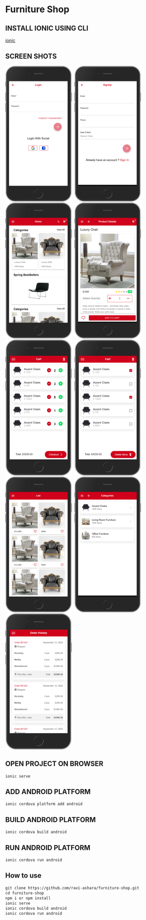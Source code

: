 # Furniture Shop

## INSTALL IONIC USING CLI

 [ionic](https://ionicframework.com/docs/v3/intro/installation/)

## SCREEN SHOTS

<img src="src/assets/screenshots/login.png" width="210"/>&nbsp;
<img src="src/assets/screenshots/register.png" width="210"/>&nbsp;
<img src="src/assets/screenshots/home.png" width="210"/>&nbsp;
<img src="src/assets/screenshots/details.png" width="210"/>&nbsp;
<img src="src/assets/screenshots/cart.png" width="210"/>&nbsp;
<img src="src/assets/screenshots/cart_delete.png" width="210"/>&nbsp;
<img src="src/assets/screenshots/list.png" width="210"/>&nbsp;
<img src="src/assets/screenshots/categories.png" width="210"/>&nbsp;
<img src="src/assets/screenshots/history.png" width="210"/>

## OPEN PROJECT ON BROWSER

```
ionic serve
```

## ADD ANDROID PLATFORM

```
ionic cordova platform add android
```

## BUILD ANDROID PLATFORM

```
ionic cordova build android
```

## RUN ANDROID PLATFORM

```
ionic cordova run android
```

## How to use

```npm
git clone https://github.com/ravi-ashara/furniture-shop.git
cd furniture-shop
npm i or npm install
ionic serve
ionic cordova build android
ionic cordova run android
```